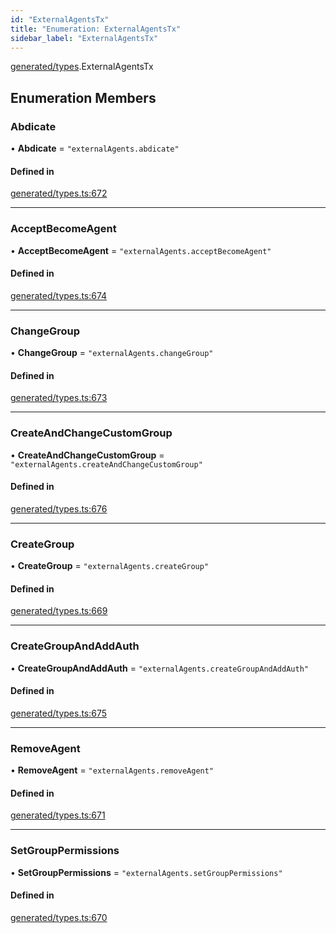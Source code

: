 ```yaml
---
id: "ExternalAgentsTx"
title: "Enumeration: ExternalAgentsTx"
sidebar_label: "ExternalAgentsTx"
---
```


[generated/types](../../../../modules/Generated/Types/Types.md).ExternalAgentsTx

## Enumeration Members

### Abdicate

• **Abdicate** = ``"externalAgents.abdicate"``

#### Defined in

[generated/types.ts:672](https://github.com/PolymeshAssociation/polymesh-sdk/blob/15be87e8/src/generated/types.ts#L672)

___

### AcceptBecomeAgent

• **AcceptBecomeAgent** = ``"externalAgents.acceptBecomeAgent"``

#### Defined in

[generated/types.ts:674](https://github.com/PolymeshAssociation/polymesh-sdk/blob/15be87e8/src/generated/types.ts#L674)

___

### ChangeGroup

• **ChangeGroup** = ``"externalAgents.changeGroup"``

#### Defined in

[generated/types.ts:673](https://github.com/PolymeshAssociation/polymesh-sdk/blob/15be87e8/src/generated/types.ts#L673)

___

### CreateAndChangeCustomGroup

• **CreateAndChangeCustomGroup** = ``"externalAgents.createAndChangeCustomGroup"``

#### Defined in

[generated/types.ts:676](https://github.com/PolymeshAssociation/polymesh-sdk/blob/15be87e8/src/generated/types.ts#L676)

___

### CreateGroup

• **CreateGroup** = ``"externalAgents.createGroup"``

#### Defined in

[generated/types.ts:669](https://github.com/PolymeshAssociation/polymesh-sdk/blob/15be87e8/src/generated/types.ts#L669)

___

### CreateGroupAndAddAuth

• **CreateGroupAndAddAuth** = ``"externalAgents.createGroupAndAddAuth"``

#### Defined in

[generated/types.ts:675](https://github.com/PolymeshAssociation/polymesh-sdk/blob/15be87e8/src/generated/types.ts#L675)

___

### RemoveAgent

• **RemoveAgent** = ``"externalAgents.removeAgent"``

#### Defined in

[generated/types.ts:671](https://github.com/PolymeshAssociation/polymesh-sdk/blob/15be87e8/src/generated/types.ts#L671)

___

### SetGroupPermissions

• **SetGroupPermissions** = ``"externalAgents.setGroupPermissions"``

#### Defined in

[generated/types.ts:670](https://github.com/PolymeshAssociation/polymesh-sdk/blob/15be87e8/src/generated/types.ts#L670)
